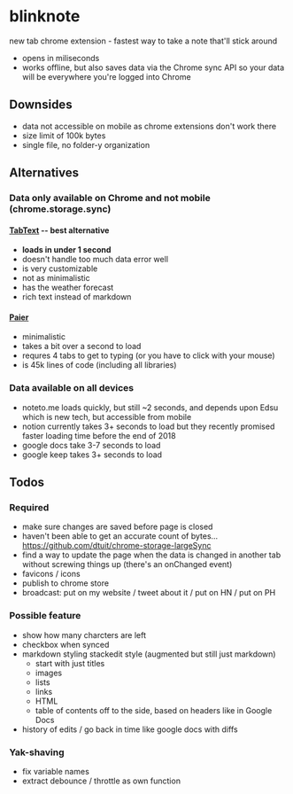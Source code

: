 # blinknote

new tab chrome extension - fastest way to take a note that'll stick around

* opens in miliseconds
* works offline, but also saves data via the Chrome sync API so your data will be everywhere you're logged into Chrome

## Downsides

* data not accessible on mobile as chrome extensions don't work there
* size limit of 100k bytes
* single file, no folder-y organization

## Alternatives

### Data only available on Chrome and not mobile (chrome.storage.sync)

#### [TabText](https://chrome.google.com/webstore/detail/tabtext-synchronized-note/nfbkjfalikjfepompedddljmjoonmgla) -- best alternative

* **loads in under 1 second**
* doesn't handle too much data error well
* is very customizable
* not as minimalistic
* has the weather forecast
* rich text instead of markdown

#### [Paier](https://chrome.google.com/webstore/detail/papier/hhjeaokafplhjoogdemakihhdhffacia) 

* minimalistic 
* takes a bit over a second to load
* requres 4 tabs to get to typing (or you have to click with your mouse)
* is 45k lines of code (including all libraries)

### Data available on all devices

* noteto.me loads quickly, but still ~2 seconds, and depends upon Edsu which is new tech, but accessible from mobile
* notion currently takes 3+ seconds to load but they recently promised faster loading time before the end of 2018
* google docs take 3-7 seconds to load
* google keep takes 3+ seconds to load

## Todos

### Required

* make sure changes are saved before page is closed
* haven't been able to get an accurate count of bytes... https://github.com/dtuit/chrome-storage-largeSync
* find a way to update the page when the data is changed in another tab without screwing things up (there's an onChanged event)
* favicons / icons
* publish to chrome store
* broadcast: put on my website / tweet about it / put on HN / put on PH

### Possible feature

* show how many charcters are left
* checkbox when synced
* markdown styling stackedit style (augmented but still just markdown)
  * start with just titles
  * images
  * lists
  * links
  * HTML
  * table of contents off to the side, based on headers like in Google Docs 
* history of edits / go back in time like google docs with diffs

### Yak-shaving

* fix variable names
* extract debounce / throttle as own function
